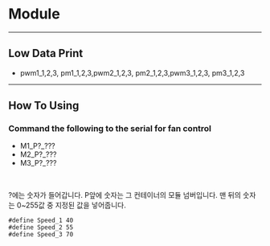 # Module

---

## Low Data Print
- pwm1_1,2,3, pm1_1,2,3,pwm2_1,2,3, pm2_1,2,3,pwm3_1,2,3, pm3_1,2,3

---

## How To Using
### Command the following to the serial for fan control
- M1_P?_???
- M2_P?_???
- M3_P?_???

<br>

?에는 숫자가 들어갑니다.
P앞에 숫자는 그 컨테이너의 모듈 넘버입니다.
맨 뒤의 숫자는 0~255값 중 지정된 값을 넣어줍니다.

```
#define Speed_1 40
#define Speed_2 55
#define Speed_3 70
```
